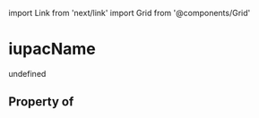 import Link from 'next/link'
import Grid from '@components/Grid'

# iupacName

undefined

## Property of



